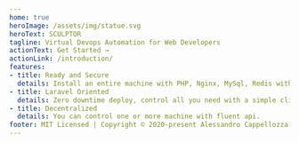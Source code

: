 ```yaml
---
home: true
heroImage: /assets/img/statue.svg
heroText: SCULPTOR
tagline: Virtual Devops Automation for Web Developers
actionText: Get Started →
actionLink: /introduction/
features:
- title: Ready and Secure
  details: Install an entire machine with PHP, Nginx, MySql, Redis with no action. Automated backup and security patch out of the box.
- title: Laravel Oriented
  details: Zero downtime deploy, control all you need with a simple client.
- title: Decentralized
  details: You can control one or more machine with fluent api.
footer: MIT Licensed | Copyright © 2020-present Alessandro Cappellozza
---
```



